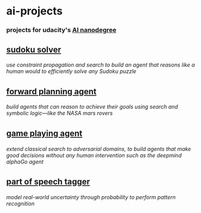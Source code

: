 # ai-projects

### projects for udacity's [AI nanodegree](https://www.udacity.com/course/ai-artificial-intelligence-nanodegree--nd898)

## [sudoku solver](/1_Sudoku)
###### use constraint propagation and search to build an agent that reasons like a human would to efficiently solve any Sudoku puzzle

## [forward planning agent](/2_Classical%20Planning)

###### build agents that can reason to achieve their goals using search and symbolic logic—like the NASA mars rovers

## [game playing agent](/3_Adversarial%20Search)

###### extend classical search to adversarial domains, to build agents that make good decisions without any human intervention such as the deepmind alphaGo agent

## [part of speech tagger](/4_HMM%20Tagger)

###### model real-world uncertainty through probability to perform pattern recognition
